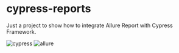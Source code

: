# cypress-reports
Just a project to show how to integrate Allure Report with Cypress Framework.

![cypress](https://img.shields.io/badge/Cypress-17202C?style=for-the-badge&logo=cypress&logoColor=white)
![allure](https://img.shields.io/badge/Allure-Allure%20Report-yellow?style=flat-square)
